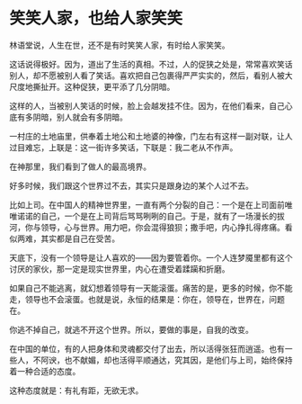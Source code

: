 # 笑笑人家，也给人家笑笑

林语堂说，人生在世，还不是有时笑笑人家，有时给人家笑笑。 

这话说得极好。因为，道出了生活的真相。不过，人的促狭之处是，常常喜欢笑话别人，却不愿被别人看了笑话。喜欢把自己包裹得严严实实的，然后，看别人被大尺度地撕扯开。这种促狭，更平添了几分阴暗。 

这样的人，当被别人笑话的时候，脸上会越发挂不住。因为，在他们看来，自己心底有多阴暗，别人就会有多阴暗。 

一村庄的土地庙里，供奉着土地公和土地婆的神像，门左右有这样一副对联，让人过目难忘，上联是：这一街许多笑话，下联是：我二老从不作声。 

在神那里，我们看到了做人的最高境界。 

好多时候，我们跟这个世界过不去，其实只是跟身边的某个人过不去。 

比如上司。在中国人的精神世界里，一直有两个分裂的自己：一个是在上司面前唯唯诺诺的自己，一个是在上司背后骂骂咧咧的自己。于是，就有了一场漫长的拔河，你与领导，心与世界。用力吧，你会混得狼狈；撒手吧，内心挣扎得疼痛。看似两难，其实都是自己在受苦。 

天底下，没有一个领导是让人喜欢的——因为要管着你。一个人连梦魇里都有这个讨厌的家伙，那一定是现实世界里，内心在遭受着蹂躏和折磨。 

如果自己不能逃离，就幻想着领导有一天能滚蛋。痛苦的是，更多的时候，你不能走，领导也不会滚蛋。也就是说，永恒的结果是：你在，领导在，世界在，问题在。 

你逃不掉自己，就逃不开这个世界。所以，要做的事是，自我的改变。 

在中国的单位，有的人把身体和灵魂都交付了出去，所以活得张狂而逍遥。也有一些人，不阿谀，也不献媚，却也活得平顺通达，究其因，是他们与上司，始终保持着一种合适的态度。 

这种态度就是：有礼有距，无欲无求。
